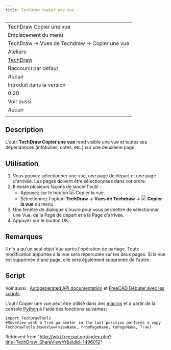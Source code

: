 ```yaml
---
title: TechDraw Copier une vue
---
```

|  |
| --- |
| TechDraw Copier une vue |
| Emplacement du menu |
| TechDraw → Vues de Techdraw → Copier une vue |
| Ateliers |
| [TechDraw](/TechDraw_Workbench/fr "TechDraw Workbench/fr") |
| Raccourci par défaut |
| *Aucun* |
| Introduit dans la version |
| 0.20 |
| Voir aussi |
| *Aucun* |
|  |

## Description

L'outil **TechDraw Copier une vue** rend visible une vue et toutes ses dépendances (infobulles, cotes, etc.) sur une deuxième page.

## Utilisation

1. Vous pouvez sélectionner une vue, une page de départ et une page d'arrivée. Les pages doivent être sélectionnées dans cet ordre.
2. Il existe plusieurs façons de lancer l'outil :
   * Appuyez sur le bouton ![](/images/TechDraw_ShareView.svg) Copier la vue.
   * Sélectionnez l'option **TechDraw → Vues de Techdraw → ![](/images/TechDraw_ShareView.svg) Copier la vue** du menu.
3. Une fenêtre de dialogue s'ouvre pour vous permettre de sélectionner une Vue, de la Page de départ et à la Page d'arrivée.
4. Appuyez sur le bouton OK.

## Remarques

Il n'y a qu'un seul objet Vue après l'opération de partage. Toute modification apportée à la vue sera répercutée sur les deux pages. Si la vue est supprimée d'une page, elle sera également supprimée de l'autre.

## Script

Voir aussi : [Autogenerated API documentation](https://freecad.github.io/SourceDoc/) et [FreeCAD Débuter avec les scripts](/FreeCAD_Scripting_Basics/fr "FreeCAD Scripting Basics/fr").

L'outil Copier une vue peut être utilisé dans des [macros](/Macros/fr "Macros/fr") et à partir de la console [Python](/Python/fr "Python/fr") à l'aide des fonctions suivantes:

```
import TechDrawTools
#MoveView with a True parameter in the last position performs a copy
TechDrawTools.MoveView(viewName, fromPageName, toPageName, True)

```

Retrieved from "<http://wiki.freecad.org/index.php?title=TechDraw_ShareView/fr&oldid=1496012>"